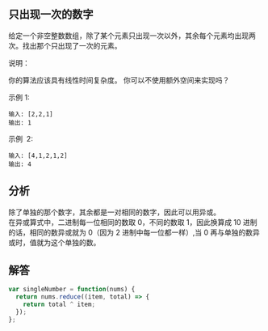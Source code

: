 ## 只出现一次的数字

给定一个非空整数数组，除了某个元素只出现一次以外，其余每个元素均出现两次。找出那个只出现了一次的元素。

说明：

你的算法应该具有线性时间复杂度。 你可以不使用额外空间来实现吗？

示例 1:

```
输入: [2,2,1]
输出: 1
```

示例  2:

```
输入: [4,1,2,1,2]
输出: 4
```

## 分析

除了单独的那个数字，其余都是一对相同的数字，因此可以用异或。  
在异或算式中，二进制每一位相同的数取 0，不同的数取 1，因此换算成 10 进制的话，相同的数异或就为 0（因为 2 进制中每一位都一样）,当 0 再与单独的数异或时，值就为这个单独的数。

## 解答

```javascript
var singleNumber = function(nums) {
  return nums.reduce((item, total) => {
    return total ^ item;
  });
};
```
